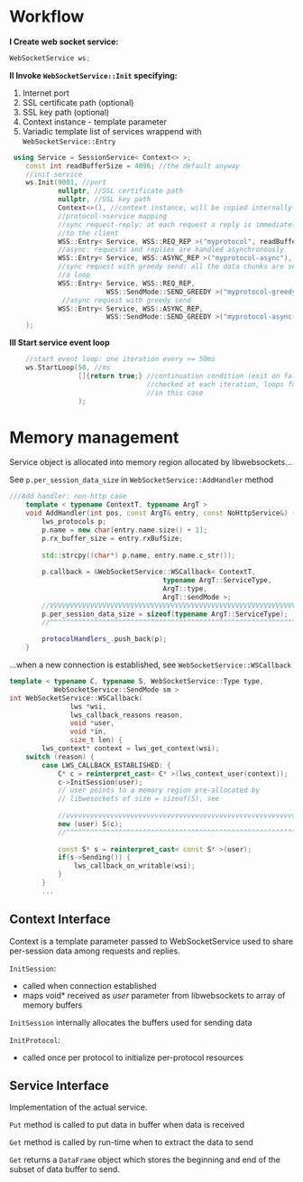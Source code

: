Workflow
========

**I Create web socket service:**


```cpp
WebSocketService ws;
```

**II Invoke `WebSocketService::Init` specifying:**

1. Internet port
2. SSL certificate path (optional)
3. SSL key path (optional)
4. Context instance - template parameter
5. Variadic template list of services wrappend with `WebSocketService::Entry`

```cpp
 using Service = SessionService< Context<> >;
    const int readBufferSize = 4096; //the default anyway
    //init service
    ws.Init(9001, //port
            nullptr, //SSL certificate path
            nullptr, //SSL key path
            Context<>(), //context instance, will be copied internally
            //protocol->service mapping
            //sync request-reply: at each request a reply is immediately sent
            //to the client
            WSS::Entry< Service, WSS::REQ_REP >("myprotocol", readBufferSize),
            //async: requests and replies are handled asynchronously
            WSS::Entry< Service, WSS::ASYNC_REP >("myprotocol-async"),
            //sync request with greedy send: all the data chunks are sent in
            //a loop
            WSS::Entry< Service, WSS::REQ_REP,
                        WSS::SendMode::SEND_GREEDY >("myprotocol-greedy"),
             //async request with greedy send
            WSS::Entry< Service, WSS::ASYNC_REP,
                        WSS::SendMode::SEND_GREEDY >("myprotocol-async-greedy")
    );
```

**III Start service event loop**

```cpp
    //start event loop: one iteration every >= 50ms
    ws.StartLoop(50, //ms
                 []{return true;} //continuation condition (exit on false)
                                  //checked at each iteration, loops forever
                                  //in this case
                 );
```

Memory management
=================


Service object is allocated into memory region allocated by libwebsockets...

See `p.per_session_data_size` in `WebSocketService::AddHandler` method

```cpp
///Add handler: non-http case
    template < typename ContextT, typename ArgT >
    void AddHandler(int pos, const ArgT& entry, const NoHttpService&) {
        lws_protocols p;
        p.name = new char[entry.name.size() + 1];
        p.rx_buffer_size = entry.rxBufSize;
        
        std::strcpy((char*) p.name, entry.name.c_str());        
        
        p.callback = &WebSocketService::WSCallback< ContextT,
                                      typename ArgT::ServiceType,
                                      ArgT::type,
                                      ArgT::sendMode >;
        //VVVVVVVVVVVVVVVVVVVVVVVVVVVVVVVVVVVVVVVVVVVVVVVVVVVVVVVVVVVVV                              
        p.per_session_data_size = sizeof(typename ArgT::ServiceType);
        //^^^^^^^^^^^^^^^^^^^^^^^^^^^^^^^^^^^^^^^^^^^^^^^^^^^^^^^^^^^^^
        
        protocolHandlers_.push_back(p);
    }
```
...when a new connection is established, see 
`WebSocketService::WSCallback`

```cpp
template < typename C, typename S, WebSocketService::Type type,
           WebSocketService::SendMode sm >
int WebSocketService::WSCallback(
               lws *wsi,
               lws_callback_reasons reason,
               void *user,
               void *in,
               size_t len) {
        lws_context* context = lws_get_context(wsi);
    switch (reason) {
        case LWS_CALLBACK_ESTABLISHED: {
            C* c = reinterpret_cast< C* >(lws_context_user(context));
            c->InitSession(user);
            // user points to a memory region pre-allocated by
            // libwesockets of size = sizeof(S), see
            
            //vvvvvvvvvvvvvvvvvvvvvvvvvvvvvvvvvvvvvvvvvvvvvvvvvvvvvvvvv
            new (user) S(c);
            //^^^^^^^^^^^^^^^^^^^^^^^^^^^^^^^^^^^^^^^^^^^^^^^^^^^^^^^^^
            
            const S* s = reinterpret_cast< const S* >(user);
            if(s->Sending()) {
                lws_callback_on_writable(wsi);
            }
        }
        ...
```

Context Interface
-----------------

Context is a template parameter passed to WebSocketService used to
share per-session data among requests and replies.

`InitSession`: 

* called when connection established
* maps void* received as _user_ parameter from libwebsockets to array of memory buffers

`InitSession` internally allocates the buffers used for sending data

`InitProtocol`:

* called once per protocol to initialize per-protocol resources


Service Interface
-----------------

Implementation of the actual service.

`Put` method is called to put data in buffer when data is received

`Get` method is called by run-time when to extract the data to send

`Get` returns a `DataFrame` object which stores the beginning and end
of the subset of data buffer to send.





    
    
    
    
    

